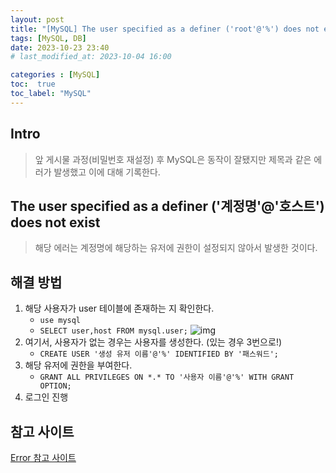 ```yaml
---
layout: post
title: "[MySQL] The user specified as a definer ('root'@'%') does not exist"
tags: [MySQL, DB]
date: 2023-10-23 23:40
# last_modified_at: 2023-10-04 16:00

categories : [MySQL]
toc:  true
toc_label: "MySQL"
---
```


## Intro
> 앞 게시물 과정(비밀번호 재설정) 후 MySQL은 동작이 잘됐지만 제목과 같은 에러가 발생했고 이에 대해 기록한다. 

## The user specified as a definer ('계정명'@'호스트') does not exist
> 해당 에러는 계정명에 해당하는 유저에 권한이 설정되지 않아서 발생한 것이다.

## 해결 방법
1. 해당 사용자가 user 테이블에 존재하는 지 확인한다.
   - `use mysql`
   - `SELECT user,host FROM mysql.user;`
      ![img](https://user-images.githubusercontent.com/112313165/277371078-d1233825-9ddf-48db-89a0-9af7e171f057.png)
2. 여기서, 사용자가 없는 경우는 사용자를 생성한다. (있는 경우 3번으로!)
   - `CREATE USER '생성 유저 이름'@'%' IDENTIFIED BY '패스워드';`
3. 해당 유저에 권한을 부여한다.
   - `GRANT ALL PRIVILEGES ON *.* TO '사용자 이름'@'%' WITH GRANT OPTION;`
4. 로그인 진행

## 참고 사이트
[Error 참고 사이트](https://velog.io/@lsg6542/The-user-specified-as-a-definer-root-does-not-exist-%EC%98%A4%EB%A5%98-%ED%95%B4%EA%B2%B0)
